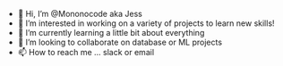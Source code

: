 - 👋 Hi, I’m @Mononocode aka Jess
- 👀 I’m interested in working on a variety of projects to learn new skills!
- 🌱 I’m currently learning a little bit about everything
- 💞️ I’m looking to collaborate on database or ML projects
- 📫 How to reach me ... slack or email


